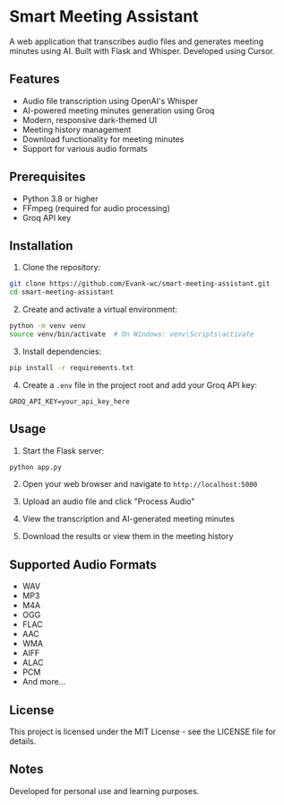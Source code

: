 # Smart Meeting Assistant

A web application that transcribes audio files and generates meeting minutes using AI. Built with Flask and Whisper. Developed using Cursor.

## Features

- Audio file transcription using OpenAI's Whisper
- AI-powered meeting minutes generation using Groq
- Modern, responsive dark-themed UI
- Meeting history management
- Download functionality for meeting minutes
- Support for various audio formats

## Prerequisites

- Python 3.8 or higher
- FFmpeg (required for audio processing)
- Groq API key

## Installation

1. Clone the repository:
```bash
git clone https://github.com/Evank-wc/smart-meeting-assistant.git
cd smart-meeting-assistant
```

2. Create and activate a virtual environment:
```bash
python -m venv venv
source venv/bin/activate  # On Windows: venv\Scripts\activate
```

3. Install dependencies:
```bash
pip install -r requirements.txt
```

4. Create a `.env` file in the project root and add your Groq API key:
```
GROQ_API_KEY=your_api_key_here
```

## Usage

1. Start the Flask server:
```bash
python app.py
```

2. Open your web browser and navigate to `http://localhost:5000`

3. Upload an audio file and click "Process Audio"

4. View the transcription and AI-generated meeting minutes

5. Download the results or view them in the meeting history

## Supported Audio Formats

- WAV
- MP3
- M4A
- OGG
- FLAC
- AAC
- WMA
- AIFF
- ALAC
- PCM
- And more...

## License

This project is licensed under the MIT License - see the LICENSE file for details.

## Notes

Developed for personal use and learning purposes. 
